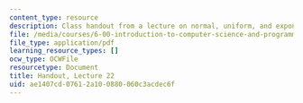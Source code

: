 ```yaml
---
content_type: resource
description: Class handout from a lecture on normal, uniform, and exponential distributions.
file: /media/courses/6-00-introduction-to-computer-science-and-programming-fall-2008/ae1407cd07612a100880060c3acdec6f_lec22.pdf
file_type: application/pdf
learning_resource_types: []
ocw_type: OCWFile
resourcetype: Document
title: Handout, Lecture 22
uid: ae1407cd-0761-2a10-0880-060c3acdec6f
---
```

